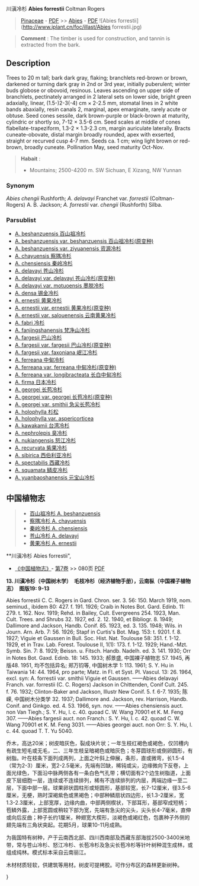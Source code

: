 川滇冷杉 **Abies forrestii** Coltman Rogers

> [Pinaceae](http://www.iplant.cn/info/Pinaceae?t=foc) - [PDF](http://www.iplant.cn/foc/pdf/Pinaceae.pdf) >> [Abies](Abies-冷杉属.md) - [PDF](http://www.iplant.cn/foc/pdf/Abies.pdf)
![Abies forrestii](http://www.iplant.cn/foc/illast/Abies forrestii.jpg)

> **Comment** : 
> The timber is used for construction, and tannin is extracted from the bark.

## Description

Trees to 20 m tall; bark dark gray, flaking; branchlets red-brown or brown, darkened or turning dark gray in 2nd or 3rd year, initially puberulent; winter buds globose or obovoid, resinous. Leaves ascending on upper side of branchlets, pectinately arranged in 2 lateral sets on lower side, bright green adaxially, linear, (1.5-)2-3(-4) cm ×  2-2.5 mm, stomatal lines in 2 white bands abaxially, resin canals 2, marginal, apex emarginate, rarely acute or obtuse. Seed cones sessile, dark brown-purple or black-brown at maturity, cylindric or shortly so, 7-12 ×  3.5-6 cm. Seed scales at middle of cones flabellate-trapeziform, 1.3-2 ×  1.3-2.3 cm, margin auriculate laterally. Bracts cuneate-obovate, distal margin broadly rounded, apex with exserted, straight or recurved cusp 4-7 mm. Seeds ca. 1 cm; wing light brown or red-brown, broadly cuneate. Pollination May, seed maturity Oct-Nov.

> **Habait** : 
>*  Mountains; 2500-4200 m. SW Sichuan, E Xizang, NW Yunnan

### Synonym
*Abies chengii* Rushforth; *A. delavayi* Franchet var. *forrestii* (Coltman-Rogers) A. B. Jackson; *A. forrestii* var. *chengii* (Rushforth) Silba.

### Parsublist

* [A.  beshanzuensis  百山祖冷杉](Abies-beshanzuensis-百山祖冷杉.md)
* [A.  beshanzuensis var. beshanzuensis  百山祖冷杉(原变种)](Abies-beshanzuensis-var-beshanzuensis-百山祖冷杉(原变种).md)
* [A.  beshanzuensis var. ziyuanensis  资源冷杉](Abies-beshanzuensis-var-ziyuanensis-资源冷杉.md)
* [A.  chayuensis  察隅冷杉](Abies-chayuensis-察隅冷杉.md)
* [A.  chensiensis  秦岭冷杉](Abies-chensiensis-秦岭冷杉.md)
* [A.  delavayi  苍山冷杉](Abies-delavayi-苍山冷杉.md)
* [A.  delavayi var. delavayi  苍山冷杉(原变种)](Abies-delavayi-var-delavayi-苍山冷杉(原变种).md)
* [A.  delavayi var. motuoensis  墨脱冷杉](Abies-delavayi-var-motuoensis-墨脱冷杉.md)
* [A.  densa  锡金冷杉](Abies-densa-锡金冷杉.md)
* [A.  ernestii  黄果冷杉](Abies-ernestii-黄果冷杉.md)
* [A.  ernestii var. ernestii  黄果冷杉(原变种)](Abies-ernestii-var-ernestii-黄果冷杉(原变种).md)
* [A.  ernestii var. salouenensis  云南黄果冷杉](Abies-ernestii-var-salouenensis-云南黄果冷杉.md)
* [A.  fabri  冷杉](Abies-fabri-冷杉.md)
* [A.  fanjingshanensis  梵净山冷杉](Abies-fanjingshanensis-梵净山冷杉.md)
* [A.  fargesii  巴山冷杉](Abies-fargesii-巴山冷杉.md)
* [A.  fargesii var. fargesii  巴山冷杉(原变种)](Abies-fargesii-var-fargesii-巴山冷杉(原变种).md)
* [A.  fargesii var. faxoniana  岷江冷杉](Abies-fargesii-var-faxoniana-岷江冷杉.md)
* [A.  ferreana  中甸冷杉](Abies-ferreana-中甸冷杉.md)
* [A.  ferreana var. ferreana  中甸冷杉(原变种)](Abies-ferreana-var-ferreana-中甸冷杉(原变种).md)
* [A.  ferreana var. longibracteata  长白中甸冷杉](Abies-ferreana-var-longibracteata-长白中甸冷杉.md)
* [A.  firma  日本冷杉](Abies-firma-日本冷杉.md)
* [A.  georgei  长苞冷杉](Abies-georgei-长苞冷杉.md)
* [A.  georgei var. georgei  长苞冷杉(原变种)](Abies-georgei-var-georgei-长苞冷杉(原变种).md)
* [A.  georgei var. smithii  急尖长苞冷杉](Abies-georgei-var-smithii-急尖长苞冷杉.md)
* [A.  holophylla  杉松](Abies-holophylla-杉松.md)
* [A.  holophylla var. aspericorticea  ](Abies-holophylla-var-aspericorticea-紫茎杉松.md)
* [A.  kawakamii  台湾冷杉](Abies-kawakamii-台湾冷杉.md)
* [A.  nephrolepis  臭冷杉](Abies-nephrolepis-臭冷杉.md)
* [A.  nukiangensis  怒江冷杉](Abies-nukiangensis-怒江冷杉.md)
* [A.  recurvata  紫果冷杉](Abies-recurvata-紫果冷杉.md)
* [A.  sibirica  西伯利亚冷杉](Abies-sibirica-西伯利亚冷杉.md)
* [A.  spectabilis  西藏冷杉](Abies-spectabilis-西藏冷杉.md)
* [A.  squamata  鳞皮冷杉](Abies-squamata-鳞皮冷杉.md)
* [A.  yuanbaoshanensis  元宝山冷杉](Abies-yuanbaoshanensis-元宝山冷杉.md)

## 中国植物志

> * [百山祖冷杉  A.  beshanzuensis](Abies-beshanzuensis-百山祖冷杉.md)
> * [察隅冷杉  A.  chayuensis](Abies-chayuensis-察隅冷杉.md)
> * [秦岭冷杉  A.  chensiensis](Abies-chensiensis-秦岭冷杉.md)
> * [苍山冷杉  A.  delavayi](Abies-delavayi-苍山冷杉.md)
> * [黄果冷杉  A.  ernestii](Abies-ernestii-黄果冷杉.md)

**川滇冷杉 Abies forrestii",

* [《中国植物志》](http://www.iplant.cn/frps)- [第7卷](http://www.iplant.cn/frps/vol/7) >> 080页 [PDF](http://www.iplant.cn/frps/pdf/7/080.pdf)

**13. 川滇冷杉（中国树木学）　毛枝冷杉（经济植物手册），云南枞（中国裸子植物志）　图版19: 9-13**

Abies forrestii C. C. Rogers in Gard. Chron. ser. 3. 56: 150. March 1919, nom. seminud., ibidem 80: 427. f. 191. 1926; Craib in Notes Bot. Gard. Edinb. 11: 279. t. 162. Nov. 1919; Rehd. in Bailey, Cult. Evergreens 254. 1923, Man. Cult. Trees. and Shrubs 32. 1927, ed. 2. 12. 1940, et Bibliogr. 8. 1949; Dallimore and Jackson, Handb. Conif. 85. 1923, ed. 3. 135. 1948; Wils. in Journ. Arn. Arb. 7: 56. 1926; Stapf in Curtis's Bot. Mag. 153: t. 9201. f. 8. 1927; Viguie et Gaussen in Bull. Soc. Hist. Nat. Toulouse 58: 351. f. 1-12. 1929, et in Trav. Lab. Forest. Toulouse Ⅱ, 1(1): 173. f. 1-12. 1929; Hand.-Mzt. Symb. Sin. 7: 8. 1929; Beissn. u. Fitsch. Handb. Nadelh. ed. 3. 141. 1930; Orr in Notes Bot. Gaxd. Edinb. 18: 145. 1933; 郝景盛, 中国裸子植物志 57. 1945, 再版48. 1951, 均不包括异名; 郑万钧等, 中国树木学 1: 113. 1961; S. Y. Hu in Taiwania 14: 44. 1964, pro parte; Matz. in Fl. et Syst. Pl. Vascul. 13: 26. 1964, excl. syn: A. forrestii var. smithii Viguie et Gaussen. ——Abies delavayi Franch. var. forrestii (C. C. Rogers) Jackson in Chittenden, Conif Cult. 245. f. 76. 1932; Clinton-Baker and Jackson, Illustr New Conif. 5. f. 6-7. 1935; 陈嵘, 中国树木分类学 32. 1937; Dallimore and. Jackson, rev. Harrison, Handb. Conif. and Ginkgo. ed. 4. 53. 1966, syn. nov. ——Abies chensiensis auct. non Van Tiegh.; S. Y. Hu, l. c. 40. quoad C. W. Wang 70901 et K. M. Feng 307. ——Abies fargesii auct. non Franch.: S. Y. Hu, l. c. 42. quoad C. W. Wang 70901 et K. M. Feng 3031. ——Abies georgei auct. non Orr: S. Y. Hu, l. c. 44. quoad T. T. Yu 5040.

乔木，高达20米；树皮暗灰色，裂成块片状；一年生枝红褐色或褐色，仅凹槽内有疏生短毛或无毛，二、三年生枝呈暗褐色或暗灰色；冬芽圆球形或倒卵圆形，有树脂。叶在枝条下面列成两列，上面之叶斜上伸展，条形，直或微弯，长1.5-4（常为2-3）厘米，宽2-2.5毫米，先端有凹缺，稀钝或尖，边缘微向下反卷，上面光绿色，下面沿中脉两侧各有一条白色气孔带；横切面有2个边生树脂道，上面皮下层细胞一层，连续或不连续排列，稀有不连续排列的内层，两端边缘一至二层，下面中部一层。球果卵状圆柱形或矩圆形，基部较宽，长7-12厘米，径3.5-6厘米，无梗，熟时深褐紫色或黑褐色；中部种鳞扇状四边形，长1.3-2厘米，宽1.3-2.3厘米，上部宽厚，边缘内曲，中部两侧楔状，下部耳形，基部窄成短柄；苞鳞外露，上部宽圆或稍较下部为宽，先端有急尖的尖头，尖头长4-7毫米，直伸或向后反曲；种子长约1厘米，种翅宽大楔形，淡褐色或褐红色，包裹种子外侧的翅先端有三角状突起。花期5月，球果10-11月成熟。

为我国特有树种，产于云南西北部、四川西南部及西藏东部海拔2500-3400米地带，常与苍山冷杉、怒江冷杉、长苞冷杉及急尖长苞冷杉等针叶树种混生成林，或组成纯林。模式标本采自云南丽江。

木材材质轻软，供建筑等用材。树皮可提栲胶。可作分布区的森林更新树种。

}